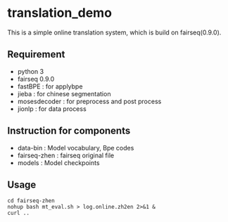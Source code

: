 # translation_demo
This is a simple online translation system, which is build on fairseq(0.9.0).
## Requirement
- python 3
- fairseq 0.9.0
- fastBPE : for applybpe
- jieba : for chinese segmentation
- mosesdecoder : for preprocess and post process
- jionlp : for data process 
## Instruction for components
- data-bin : Model vocabulary, Bpe codes
- fairseq-zhen : fairseq original file 
- models : Model checkpoints
## Usage
```
cd fairseq-zhen
nohup bash mt_eval.sh > log.online.zh2en 2>&1 &
curl ..
```
